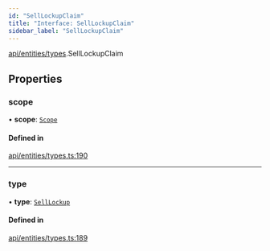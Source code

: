 ```yaml
---
id: "SellLockupClaim"
title: "Interface: SellLockupClaim"
sidebar_label: "SellLockupClaim"
---
```


[api/entities/types](../../../../../modules/API/Entities/Types/Types.md).SellLockupClaim

## Properties

### scope

• **scope**: [`Scope`](../Scope/Scope.md)

#### Defined in

[api/entities/types.ts:190](https://github.com/PolymeshAssociation/polymesh-sdk/blob/995f17653/src/api/entities/types.ts#L190)

___

### type

• **type**: [`SellLockup`](../../../../../enums/API/Entities/Types/ClaimType/ClaimType.md#selllockup)

#### Defined in

[api/entities/types.ts:189](https://github.com/PolymeshAssociation/polymesh-sdk/blob/995f17653/src/api/entities/types.ts#L189)
